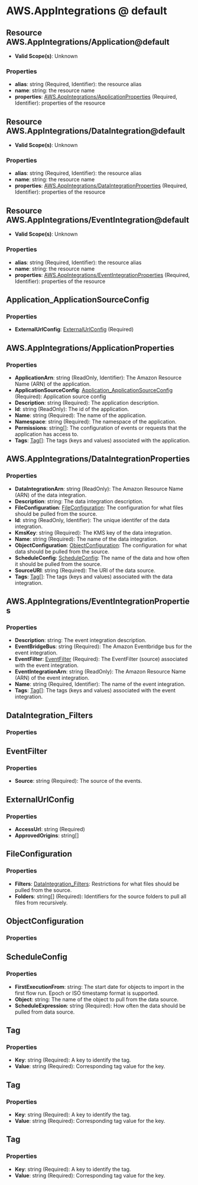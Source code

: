 # AWS.AppIntegrations @ default

## Resource AWS.AppIntegrations/Application@default
* **Valid Scope(s)**: Unknown
### Properties
* **alias**: string (Required, Identifier): the resource alias
* **name**: string: the resource name
* **properties**: [AWS.AppIntegrations/ApplicationProperties](#awsappintegrationsapplicationproperties) (Required, Identifier): properties of the resource

## Resource AWS.AppIntegrations/DataIntegration@default
* **Valid Scope(s)**: Unknown
### Properties
* **alias**: string (Required, Identifier): the resource alias
* **name**: string: the resource name
* **properties**: [AWS.AppIntegrations/DataIntegrationProperties](#awsappintegrationsdataintegrationproperties) (Required, Identifier): properties of the resource

## Resource AWS.AppIntegrations/EventIntegration@default
* **Valid Scope(s)**: Unknown
### Properties
* **alias**: string (Required, Identifier): the resource alias
* **name**: string: the resource name
* **properties**: [AWS.AppIntegrations/EventIntegrationProperties](#awsappintegrationseventintegrationproperties) (Required, Identifier): properties of the resource

## Application_ApplicationSourceConfig
### Properties
* **ExternalUrlConfig**: [ExternalUrlConfig](#externalurlconfig) (Required)

## AWS.AppIntegrations/ApplicationProperties
### Properties
* **ApplicationArn**: string (ReadOnly, Identifier): The Amazon Resource Name (ARN) of the application.
* **ApplicationSourceConfig**: [Application_ApplicationSourceConfig](#applicationapplicationsourceconfig) (Required): Application source config
* **Description**: string (Required): The application description.
* **Id**: string (ReadOnly): The id of the application.
* **Name**: string (Required): The name of the application.
* **Namespace**: string (Required): The namespace of the application.
* **Permissions**: string[]: The configuration of events or requests that the application has access to.
* **Tags**: [Tag](#tag)[]: The tags (keys and values) associated with the application.

## AWS.AppIntegrations/DataIntegrationProperties
### Properties
* **DataIntegrationArn**: string (ReadOnly): The Amazon Resource Name (ARN) of the data integration.
* **Description**: string: The data integration description.
* **FileConfiguration**: [FileConfiguration](#fileconfiguration): The configuration for what files should be pulled from the source.
* **Id**: string (ReadOnly, Identifier): The unique identifer of the data integration.
* **KmsKey**: string (Required): The KMS key of the data integration.
* **Name**: string (Required): The name of the data integration.
* **ObjectConfiguration**: [ObjectConfiguration](#objectconfiguration): The configuration for what data should be pulled from the source.
* **ScheduleConfig**: [ScheduleConfig](#scheduleconfig): The name of the data and how often it should be pulled from the source.
* **SourceURI**: string (Required): The URI of the data source.
* **Tags**: [Tag](#tag)[]: The tags (keys and values) associated with the data integration.

## AWS.AppIntegrations/EventIntegrationProperties
### Properties
* **Description**: string: The event integration description.
* **EventBridgeBus**: string (Required): The Amazon Eventbridge bus for the event integration.
* **EventFilter**: [EventFilter](#eventfilter) (Required): The EventFilter (source) associated with the event integration.
* **EventIntegrationArn**: string (ReadOnly): The Amazon Resource Name (ARN) of the event integration.
* **Name**: string (Required, Identifier): The name of the event integration.
* **Tags**: [Tag](#tag)[]: The tags (keys and values) associated with the event integration.

## DataIntegration_Filters
### Properties

## EventFilter
### Properties
* **Source**: string (Required): The source of the events.

## ExternalUrlConfig
### Properties
* **AccessUrl**: string (Required)
* **ApprovedOrigins**: string[]

## FileConfiguration
### Properties
* **Filters**: [DataIntegration_Filters](#dataintegrationfilters): Restrictions for what files should be pulled from the source.
* **Folders**: string[] (Required): Identifiers for the source folders to pull all files from recursively.

## ObjectConfiguration
### Properties

## ScheduleConfig
### Properties
* **FirstExecutionFrom**: string: The start date for objects to import in the first flow run. Epoch or ISO timestamp format is supported.
* **Object**: string: The name of the object to pull from the data source.
* **ScheduleExpression**: string (Required): How often the data should be pulled from data source.

## Tag
### Properties
* **Key**: string (Required): A key to identify the tag.
* **Value**: string (Required): Corresponding tag value for the key.

## Tag
### Properties
* **Key**: string (Required): A key to identify the tag.
* **Value**: string (Required): Corresponding tag value for the key.

## Tag
### Properties
* **Key**: string (Required): A key to identify the tag.
* **Value**: string (Required): Corresponding tag value for the key.

